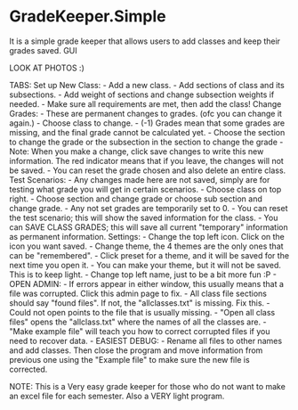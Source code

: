 # GradeKeeper.Simple
It is a simple grade keeper that allows users to add classes and keep their grades saved. GUI

LOOK AT PHOTOS :)


TABS:
  Set up New Class:
    - Add a new class.
    - Add sections of class and its subsections.
    - Add weight of sections and change subsection weights if needed.
    - Make sure all requirements are met, then add the class!
  Change Grades:
    - These are permanent changes to grades. (ofc you can change it again.)
    - Choose class to change.
    - (-1) Grades mean that some grades are missing, and the final grade cannot be calculated yet.
    - Choose the section to change the grade or the subsection in the section to change the grade
    - Note: When you make a change, click save changes to write this new information.
            The red indicator means that if you leave, the changes will not be saved. 
    - You can reset the grade chosen and also delete an entire class.
  Test Scenarios:
    - Any changes made here are not saved, simply are for testing what grade you will get in certain scenarios.
    - Choose class on top right.
    - Choose section and change grade or choose sub section and change grade. 
    - Any not set grades are temporarily set to 0. 
    - You can reset the test scenario; this will show the saved information for the class. 
    - You can SAVE CLASS GRADES; this will save all current "temporary" information as permanent information. 
  Settings:
    - Change the top left icon. Click on the icon you want saved.
    - Change theme, the 4 themes are the only ones that can be "remembered".
    - Click preset for a theme, and it will be saved for the next time you open it. 
    - You can make your theme, but it will not be saved. This is to keep light. 
    - Change top left name, just to be a bit more fun :P
    - OPEN ADMIN:
      - If errors appear in either window, this usually means that a file was corrupted. Click this admin page to fix.
      - All class file sections should say "found files". If not, the "allclasses.txt" is missing. Fix this. 
      - Could not open points to the file that is usually missing. 
      - "Open all class files" opens the "allclass.txt" where the names of all the classes are. 
      - "Make example file" will teach you how to correct corrupted files if you need to recover data. 
      - EASIEST DEBUG:
        - Rename all files to other names and add classes. Then close the program and move information from previous
          one using the "Example file" to make sure the new file is corrected. 

  NOTE: This is a Very easy grade keeper for those who do not want to make an excel file for each semester. Also a VERY light program.
          
